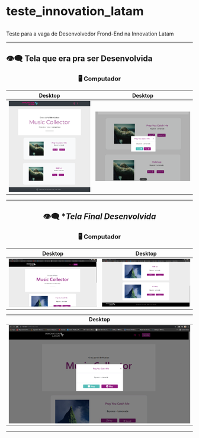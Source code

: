 # <b> <h3> teste_innovation_latam </h3> </b>
Teste para a vaga de Desenvolvedor Frond-End na Innovation Latam 

-------------------------------------

## :eye_speech_bubble: **Tela que era pra ser Desenvolvida**

<div align="center">

### :desktop_computer: Computador

|Desktop|Desktop|
|:---:|:---:|
|<kbd><img src="/img-final/part1.png" width="500px" alt="Tablet"/></kbd>|<kbd><img src="/img-final/part2.png" width="600px" alt="Tablet"/></kbd>

-----------------------------------

## :eye_speech_bubble: **Tela Final Desenvolvida*

<div align="center">

### :desktop_computer: Computador

|Desktop|Desktop|
|:---:|:---:|
|<kbd><img src="/img-final/final1.png" width="600px" alt="Tablet"/></kbd>|<kbd><img src="/img-final/final2.png" width="600px" alt="Tablet"/></kbd>

|Desktop|
|:---:|
|<kbd><img src="/img-final/final3.png" width="600px" alt="Tablet"/></kbd>

-----------------------------------

</div>
